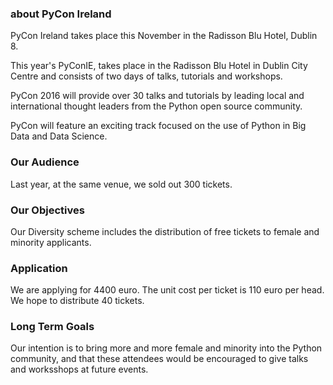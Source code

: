 ### about PyCon Ireland
PyCon Ireland takes place this November in the Radisson Blu Hotel, Dublin 8.

This year's PyConIE, takes place in the Radisson Blu Hotel in Dublin City Centre and consists of two days of talks, tutorials and workshops. 


PyCon 2016 will provide over 30 talks and tutorials by leading local and international thought leaders from the Python open source community.  

PyCon will feature an exciting track focused on the use of Python in Big Data and Data Science.


### Our Audience
Last year, at the same venue, we sold out 300 tickets.


### Our Objectives
Our Diversity scheme includes the distribution of free tickets to female and minority applicants.

### Application

We are applying for 4400 euro.
The unit cost per ticket is 110 euro per head. We hope to distribute 40 tickets. 


### Long Term Goals


Our intention is to bring more and more female and minority into the Python 
community, and that these attendees would be encouraged to give talks and worksshops at future events.
